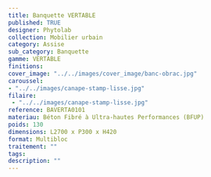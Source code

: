 ```yaml
---
title: Banquette VERTABLE 
published: TRUE
designer: Phytolab
collection: Mobilier urbain
category: Assise
sub_category: Banquette
gamme: VERTABLE
finitions: 
cover_image: "../../images/cover_image/banc-obrac.jpg"
caroussel: 
- "../../images/canape-stamp-lisse.jpg"
filaire: 
 - "../../images/canape-stamp-lisse.jpg"
reference: BAVERTA0101
materiau: Béton Fibré à Ultra-hautes Performances (BFUP)
poids: 130
dimensions: L2700 x P300 x H420 
format: Multibloc
traitement: ""
tags: 
description: ""
---
```

